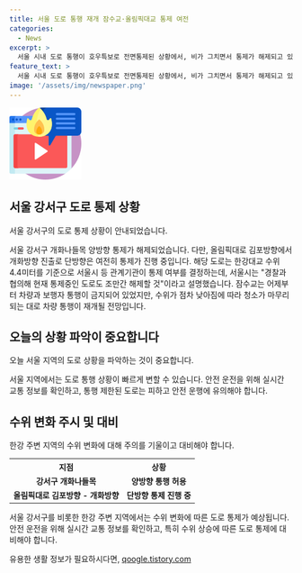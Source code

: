 ```yaml
---
title: 서울 도로 통행 재개 잠수교·올림픽대교 통제 여전
categories:
  - News
excerpt: >
  서울 시내 도로 통행이 호우특보로 전면통제된 상황에서, 비가 그치면서 통제가 해제되고 있는 소식입니다. 오늘 오전 9시 43분, 강서구 개화나들목 양방향 통제가 풀렸으며, 올림픽대로 김포방향에서 개화방향으로의 단방향 통제는 계속되고 있습니다. 한강대교 수위를 기준으로 도로 통제 여부가 결정되는데, 서울시는 경찰과 협의해 도로 통제를 조만간 해제할 예정이라고 밝혔습니다. 잠수교는 수위가 낮아지면 차량 통행이 재개될 것으로 예상됩니다.
feature_text: >
  서울 시내 도로 통행이 호우특보로 전면통제된 상황에서, 비가 그치면서 통제가 해제되고 있는 소식입니다. 오늘 오전 9시 43분, 강서구 개화나들목 양방향 통제가 풀렸으며, 올림픽대로 김포방향에서 개화방향으로의 단방향 통제는 계속되고 있습니다. 한강대교 수위를 기준으로 도로 통제 여부가 결정되는데, 서울시는 경찰과 협의해 도로 통제를 조만간 해제할 예정이라고 밝혔습니다. 잠수교는 수위가 낮아지면 차량 통행이 재개될 것으로 예상됩니다.
image: '/assets/img/newspaper.png'
---
```


<p><img src="/assets/img/news.png" alt="rentncar 속보" /></p>

<h2 data-ke-size="size26">서울 강서구 도로 통제 상황</h2>

<p>서울 강서구의 도로 통제 상황이 안내되었습니다.</p>

<p data-ke-size="size16">서울 강서구 개화나들목 양방향 통제가 해제되었습니다. 다만, 올림픽대로 김포방향에서 개화방향 진출로 단방향은 여전히 통제가 진행 중입니다. 해당 도로는 한강대교 수위 4.4미터를 기준으로 서울시 등 관계기관이 통제 여부를 결정하는데, 서울시는 "경찰과 협의해 현재 통제중인 도로도 조만간 해제할 것"이라고 설명했습니다. 잠수교는 어제부터 차량과 보행자 통행이 금지되어 있었지만, 수위가 점차 낮아짐에 따라 청소가 마무리되는 대로 차량 통행이 재개될 전망입니다.</p>

<h2 data-ke-size="size26">오늘의 상황 파악이 중요합니다</h2>

<p>오늘 서울 지역의 도로 상황을 파악하는 것이 중요합니다.</p>

<p data-ke-size="size16">서울 지역에서는 도로 통행 상황이 빠르게 변할 수 있습니다. 안전 운전을 위해 실시간 교통 정보를 확인하고, 통행 제한된 도로는 피하고 안전 운행에 유의해야 합니다.</p>

<h2 data-ke-size="size26">수위 변화 주시 및 대비</h2>

<p>한강 주변 지역의 수위 변화에 대해 주의를 기울이고 대비해야 합니다.</p>

<table>
  <tr>
    <th>지점</th>
    <th>상황</th>
  </tr>
  <tr>
    <td style="text-align: center; height: 17px;"><b>강서구 개화나들목</b></td>
    <td style="text-align: center; height: 17px;"><b>양방향 통행 허용</b></td>
  </tr>
  <tr>
    <td style="text-align: center; height: 17px;"><b>올림픽대로 김포방향 - 개화방향</b></td>
    <td style="text-align: center; height: 17px;"><b>단방향 통제 진행 중</b></td>
  </tr>
</table>

<p data-ke-size="size16">서울 강서구를 비롯한 한강 주변 지역에서는 수위 변화에 따른 도로 통제가 예상됩니다. 안전 운전을 위해 실시간 교통 정보를 확인하고, 특히 수위 상승에 따른 도로 통제에 대비해야 합니다.</p>
유용한 생활 정보가 필요하시다면, <a href="https://qoogle.tistory.com" rel="dofollow">qoogle.tistory.com</a>


